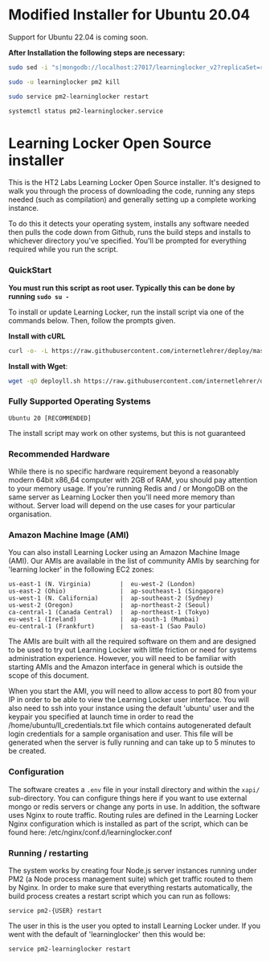# Modified Installer for Ubuntu 20.04

Support for Ubuntu 22.04 is coming soon.

**After Installation the following steps are necessary:**
```sh
sudo sed -i "s|mongodb://localhost:27017/learninglocker_v2?replicaSet=rs0|mongodb://localhost:27017/learninglocker_v2|g" /usr/local/learninglocker/current/xapi/.env

sudo -u learninglocker pm2 kill

sudo service pm2-learninglocker restart

systemctl status pm2-learninglocker.service
```

# Learning Locker Open Source installer

This is the HT2 Labs Learning Locker Open Source installer. It's designed to walk you through the process of downloading the code, running any steps needed (such as compilation) and generally setting up a complete working instance.

To do this it detects your operating system, installs any software needed then pulls the code down from Github, runs the build steps and installs to whichever directory you've specified. You'll be prompted for everything required while you run the script.

### QuickStart

**You must run this script as root user. Typically this can be done by running `sudo su -`**

To install or update Learning Locker, run the install script via one of the commands below. Then, follow the prompts given.

**Install with cURL**
```sh
curl -o- -L https://raw.githubusercontent.com/internetlehrer/deploy/master/deployll.sh > deployll.sh && bash deployll.sh
```
**Install with Wget**:
```sh
wget -qO deployll.sh https://raw.githubusercontent.com/internetlehrer/deploy/master/deployll.sh && bash deployll.sh
```

### Fully Supported Operating Systems
	Ubuntu 20 [RECOMMENDED]
The install script may work on other systems, but this is not guaranteed

### Recommended Hardware
While there is no specific hardware requirement beyond a reasonably modern 64bit x86_64 computer with 2GB of RAM, you should pay attention to your memory usage. If you're running Redis and / or MongoDB on the same server as Learning Locker then you'll need more memory than without. Server load will depend on the use cases for your particular organisation.

### Amazon Machine Image (AMI)

You can also install Learning Locker using an Amazon Machine Image (AMI). 
Our AMIs are available in the list of community AMIs by searching for 'learning locker' in the following EC2 zones:

```
us-east-1 (N. Virginia)        |  eu-west-2 (London)
us-east-2 (Ohio)               |  ap-southeast-1 (Singapore)
us-west-1 (N. California)      |  ap-southeast-2 (Sydney)
us-west-2 (Oregon)             |  ap-northeast-2 (Seoul)
ca-central-1 (Canada Central)  |  ap-northeast-1 (Tokyo)
eu-west-1 (Ireland)            |  ap-south-1 (Mumbai)
eu-central-1 (Frankfurt)       |  sa-east-1 (Sao Paulo)
```

The AMIs are built with all the required software on them and are designed to be used to try out Learning Locker with little friction or need for systems administration experience. However, you will need to be familiar with starting AMIs and the Amazon interface in general which is outside the scope of this document.

When you start the AMI, you will need to allow access to port 80 from your IP in order to be able to view the Learning Locker user interface. You will also need to ssh into your instance using the default 'ubuntu' user and the keypair you specified at launch time in order to read the /home/ubuntu/ll_credentials.txt file which contains autogenerated default login credentials for a sample organisation and user. This file will be generated when the server is fully running and can take up to 5 minutes to be created.

### Configuration
The software creates a `.env` file in your install directory and within the `xapi/` sub-directory. You can configure things here if you want to use external mongo or redis servers or change any ports in use.
In addition, the software uses Nginx to route traffic. Routing rules are defined in the Learning Locker Nginx configuration which is installed as part of the script, which can be found here:
/etc/nginx/conf.d/learninglocker.conf

### Running / restarting
The system works by creating four Node.js server instances running under PM2 (a Node process management suite) which get traffic routed to them by Nginx. In order to make sure that everything restarts automatically, the build process creates a restart script which you can run as follows:

	service pm2-{USER} restart

The user in this is the user you opted to install Learning Locker under. If you went with the default of 'learninglocker' then this would be:

	service pm2-learninglocker restart
